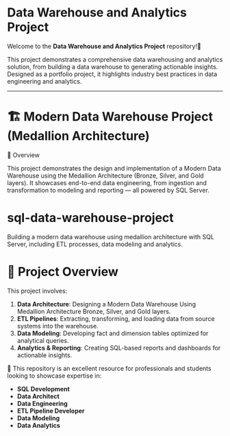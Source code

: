 # Data Warehouse and Analytics Project

Welcome to the **Data Warehouse and Analytics Project** repository!🚀

This project demonstrates a comprehensive data warehousing and analytics solution, from building a data warehouse to generating actionable insights. Designed as a portfolio project, it highlights industry best practices in data engineering and analytics.

---
# 🏗️ Modern Data Warehouse Project (Medallion Architecture)
📖 Overview

This project demonstrates the design and implementation of a Modern Data Warehouse using the Medallion Architecture (Bronze, Silver, and Gold layers).
It showcases end-to-end data engineering, from ingestion and transformation to modeling and reporting — all powered by SQL Server.



# sql-data-warehouse-project
Building a modern data warehouse using medallion architecture with SQL Server, including ETL processes, data modeling and analytics.

 # 📖 Project Overview
This project involves:

1. **Data Architecture**: Designing a Modern Data Warehouse Using Medallion Architecture Bronze, Silver, and Gold layers.
2. **ETL Pipelines**: Extracting, transforming, and loading data from source systems into the warehouse.
3. **Data Modeling**: Developing fact and dimension tables optimized for analytical queries.
4. **Analytics & Reporting**: Creating SQL-based reports and dashboards for actionable insights.
   
🎯 This repository is an excellent resource for professionals and students looking to showcase expertise in:

- **SQL Development**
- **Data Architect**
- **Data Engineering**
- **ETL Pipeline Developer**
- **Data Modeling**
- **Data Analytics**
